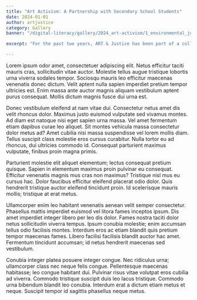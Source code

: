 ```yaml
---
title: "Art Activism: A Partnership with Secondary School Students"
date: 2024-01-01
author: artjustice
category: Gallery
banner: "/digital-literacy/gallery/2024_art-activism/1_environmental_justice.jpeg"

excerpt: "For the past two years, ART & Justice has been part of a collaborative project with artists inside correctional facilities and secondary school students. At the start of the project, ART & Justice delivered 15 art kits to interested individuals within a carceral institution and made additional kits available to anyone who expressed interest. The participating artists were then invited to co-create a piece of art with the students by painting half of a canvas. Once their half was complete, a team member retrieved it and brought it to the secondary school, where the students finished the other half in response to the initial work on the canvas. The final artwork was later shared in a public art show and exhibited within the institution."

---
```


Lorem ipsum odor amet, consectetuer adipiscing elit. Netus efficitur taciti mauris cras, sollicitudin vitae auctor. Molestie tellus augue tristique lobortis urna viverra sodales tempor. Sociosqu mauris leo efficitur maecenas venenatis donec dictum. Velit aptent nulla sapien imperdiet pretium tempor ultricies est. Enim massa ante auctor magnis aliquam vestibulum aptent purus consequat. Mollis dictum magnis fusce dui urna est.

Donec vestibulum eleifend at nam vitae dui. Consectetur netus amet dis velit rhoncus dolor. Maximus justo euismod vulputate sed vivamus montes. Ad diam est natoque nisi eget sapien urna massa. Vel amet fermentum etiam dapibus curae leo aliquet. Sit montes vehicula massa consectetur dolor metus ad? Amet cubilia nisi massa suspendisse vel lorem mollis diam. Tellus suscipit class molestie eros cursus curabitur. Nulla tortor eu ad rhoncus, dui ultricies commodo id. Consequat parturient maximus vulputate, finibus proin magna primis.

Parturient molestie elit aliquet elementum; lectus consequat pretium quisque. Sapien in elementum maximus proin pulvinar eu consequat. Efficitur venenatis magnis mus cras non maximus? Tristique nisl mus eu cursus hac. Dolor faucibus efficitur eleifend placerat odio dolor. Quis hendrerit tristique auctor eleifend tincidunt proin. Id scelerisque mauris mollis; tristique at erat metus.

Ullamcorper enim leo habitant venenatis aenean velit semper consectetur. Phasellus mattis imperdiet euismod vel litora fames inceptos ipsum. Dis amet imperdiet integer libero per leo dis dolor. Fames nostra taciti dolor netus sollicitudin viverra tempus. Ipsum conubia molestie; enim accumsan tellus odio facilisis montes. Interdum eros ac etiam blandit quis pretium tempor maecenas fames. Libero facilisi facilisis blandit auctor hac amet. Fermentum tincidunt accumsan; id netus hendrerit maecenas sed vestibulum.

Conubia integer platea posuere integer congue. Nec ridiculus urna; ullamcorper class nec neque felis congue. Pellentesque maecenas habitasse; leo congue habitant dui. Pulvinar risus vitae volutpat eros cubilia ad viverra. Commodo tristique suscipit duis leo lacus tristique. Commodo urna bibendum blandit leo conubia. Interdum erat a dictum etiam metus et neque. Suscipit tempor id sagittis phasellus neque metus.